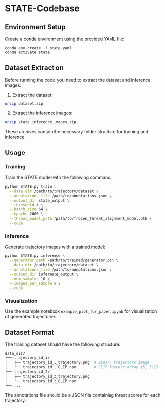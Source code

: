 # STATE-Codebase

## Environment Setup

Create a conda environment using the provided YAML file:

```bash
conda env create -f state.yaml
conda activate state
```

## Dataset Extraction

Before running the code, you need to extract the dataset and inference images:

1. Extract the dataset:
```bash
unzip dataset.zip
```

2. Extract the inference images:
```bash
unzip state_inference_images.zip
```

These archives contain the necessary folder structure for training and inference.

## Usage

### Training

Train the STATE model with the following command:

```bash
python STATE.py train \
  --data_dir /path/to/trajectory/dataset \
  --annotations_file /path/to/annotations.json \
  --output_dir state_output \
  --threshold 3 \
  --batch_size 64 \
  --epochs 2000 \
  --threat_model_path /path/to/frozen_threat_alignment_model.pth \
  --cuda
```

### Inference

Generate trajectory images with a trained model:

```bash
python STATE.py inference \
  --generator_path /path/to/trained/generator.pth \
  --data_dir /path/to/trajectory/dataset \
  --annotations_file /path/to/annotations.json \
  --output_dir inference_output \
  --num_samples 10 \
  --images_per_sample 5 \
  --cuda
```

### Visualization

Use the example notebook `example_plot_for_paper.ipynb` for visualization of generated trajectories.

## Dataset Format

The training dataset should have the following structure:
```bash
data_dir/
├── trajectory_id_1/
│   ├── trajectory_id_1_trajectory.png  # Binary trajectory image
│   └── trajectory_id_1_CLIP.npy        # CLIP feature array (5, 512)
├── trajectory_id_2/
│   ├── trajectory_id_2_trajectory.png
│   └── trajectory_id_2_CLIP.npy
└── ...
```
The annotations file should be a JSON file containing threat scores for each trajectory.